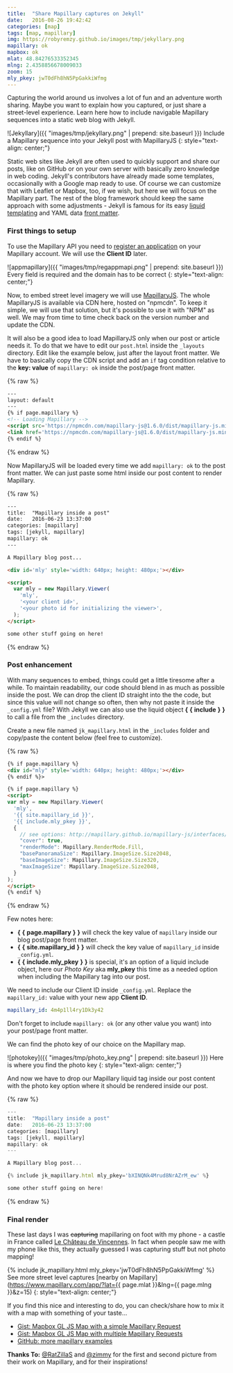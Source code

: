 ```yaml
---
title:  "Share Mapillary captures on Jekyll"
date:   2016-08-26 19:42:42
categories: [map]
tags: [map, mapillary]
img: https://robyremzy.github.io/images/tmp/jekyllary.png
mapillary: ok
mapbox: ok
mlat: 48.84276533352345
mlng: 2.4358856678009033
zoom: 15
mly_pkey: jwT0dFh8hN5PpGakkiWfmg
---
```


Capturing the world around us involves a lot of fun and an adventure worth sharing. Maybe you want to explain how you captured, or just share a street-level experience. Learn here how to include navigable Mapillary sequences into a static web blog with Jekyll.

![Jekyllary]({{ "images/tmp/jekyllary.png" | prepend: site.baseurl }})
Include a Mapillary sequence into your Jekyll post with MapillaryJS
{: style="text-align: center;"}

Static web sites like Jekyll are often used to quickly support and share our posts, like on GitHub or on your own server with basically zero knowledge in web coding. Jekyll's contributors have already made some templates, occasionally with a Google map ready to use. Of course we can customize that with Leaflet or Mapbox, too, if we wish, but here we will focus on the Mapillary part. The rest of the blog framework should keep the same approach with some adjustments - Jekyll is famous for its easy [liquid templating](https://shopify.github.io/liquid/) and YAML data [front matter](https://jekyllrb.com/docs/frontmatter/).

### First things to setup
To use the Mapillary API you need to [register an application](https://www.mapillary.com/app/settings/developers) on your Mapillary account. We will use the **Client ID** later.

![appmapillary]({{ "images/tmp/regappmapi.png" | prepend: site.baseurl }})
Every field is required and the domain has to be correct
{: style="text-align: center;"}

Now, to embed street level imagery we will use [MapillaryJS](https://github.com/mapillary/mapillary-js). The whole MapillaryJS is available via CDN here, hosted on "npmcdn". To keep it simple, we will use that solution, but it's possible to use it with "NPM" as well. We may from time to time check back on the version number and update the CDN.

It will also be a good idea to load MapillaryJS only when our post or article needs it. To do that we have to edit our `post.html` inside the `_layouts` directory. Edit like the example below, just after the layout front matter. We have to basically copy the CDN script and add an `if` tag condition relative to the **key: value** of `mapillary: ok` inside the post/page front matter.

{% raw %}
```html
---
layout: default
---
{% if page.mapillary %}
<!-- Loading Mapillary -->
<script src='https://npmcdn.com/mapillary-js@1.6.0/dist/mapillary-js.min.js'></script>
<link href='https://npmcdn.com/mapillary-js@1.6.0/dist/mapillary-js.min.css' rel='stylesheet' />
{% endif %}
```
{% endraw %}

Now MapillaryJS will be loaded every time we add `mapillary: ok` to the post front matter. We can just paste some html inside our post content to render Mapillary.

{% raw %}
```html
---
title:  "Mapillary inside a post"
date:   2016-06-23 13:37:00
categories: [mapillary]
tags: [jekyll, mapillary]
mapillary: ok
---

A Mapillary blog post...

<div id='mly' style='width: 640px; height: 480px;'></div>

<script>
  var mly = new Mapillary.Viewer(
    'mly',
    '<your client id>',
    '<your photo id for initializing the viewer>',
  );
</script>

some other stuff going on here!

```
{% endraw %}

### Post enhancement
With many sequences to embed, things could get a little tiresome after a while. To maintain readability, our code should blend in as much as possible inside the post. We can drop the client ID straight into the the code, but since this value will not change so often, then why not paste it inside the `_config.yml` file? With Jekyll we can also use the liquid object **\{** **\{** **include** **\}** **\}** to call a file from the `_includes` directory.

Create a new file named `jk_mapillary.html` in the `_includes` folder and copy/paste the content below (feel free to customize).

{% raw %}
```html
{% if page.mapillary %}
<div id="mly" style='width: 640px; height: 480px;'></div>
{% endif %}>

{% if page.mapillary %}
<script>
var mly = new Mapillary.Viewer(
  'mly',
  '{{ site.mapillary_id }}',
  '{{ include.mly_pkey }}',
  {
    // see options: http://mapillary.github.io/mapillary-js/interfaces/ivieweroptions.html
    "cover": true,
    "renderMode": Mapillary.RenderMode.Fill,
    "basePanoramaSize": Mapillary.ImageSize.Size2048,
    "baseImageSize": Mapillary.ImageSize.Size320,
    "maxImageSize": Mapillary.ImageSize.Size2048,
  }
);
</script>
{% endif %}
```
{% endraw %}

Few notes here:

- **\{** **\{** **page.mapillary** **\}** **\}** will check the key value of `mapillary` inside our blog post/page front matter.
- **\{** **\{** **site.mapillary_id** **\}** **\}** will check the key value of `mapillary_id` inside `_config.yml`.
- **\{** **\{** **include.mly_pkey** **\}** **\}** is special, it's an option of a liquid include object, here our *Photo Key* aka **mly_pkey** this time as a needed option when including the Mapillary tag into our post.

We need to include our Client ID inside `_config.yml`. Replace the `mapillary_id:` value with your new app **Client ID**.

```yml
mapillary_id: 4m4p1ll4ry1Dk3y42
```

Don't forget to include `mapillary: ok` (or any other value you want) into your post/page front matter.

We can find the photo key of our choice on the Mapillary map.

![photokey]({{ "images/tmp/photo_key.png" | prepend: site.baseurl }})
Here is where you find the photo key
{: style="text-align: center;"}

And now we have to drop our Mapillary liquid tag inside our post content with the photo key option where it should be rendered inside our post.

{% raw %}
```js
---
title:  "Mapillary inside a post"
date:   2016-06-23 13:37:00
categories: [mapillary]
tags: [jekyll, mapillary]
mapillary: ok
---

A Mapillary blog post...

{% include jk_mapillary.html mly_pkey='bXINQNk4Mrud8NrAZrM_ew' %}

some other stuff going on here!
```
{% endraw %}


### Final render
These last days I was <s>capturing</s> mapillaring on foot with my phone - a castle in France called [Le Château de Vincennes](https://en.wikipedia.org/wiki/Ch%C3%A2teau_de_Vincennes). In fact when people saw me with my phone like this, they actually guessed I was capturing stuff but not photo mapping!

{% include jk_mapillary.html mly_pkey='jwT0dFh8hN5PpGakkiWfmg' %}
See more street level captures [nearby on Mapillary](https://www.mapillary.com/app/?lat={{ page.mlat }}&lng={{ page.mlng }}&z=15)
{: style="text-align: center;"}

If you find this nice and interesting to do, you can check/share how to mix it with a map with something of your taste...

- [Gist: Mapbox GL JS Map with a simple Mapillary Request](http://bl.ocks.org/RobyRemzy/raw/d1480060fd9492796b8529b357cb2426/)
- [Gist: Mapbox GL JS Map with multiple Mapillary Requests](http://bl.ocks.org/RobyRemzy/raw/db28eb9d95aef969946b07d5200713e3/)
- [GitHub: more mapillary examples](https://github.com/mapillary/mapillary-js-examples)

**Thanks To:** [@RatZillaS](https://twitter.com/RatZillaS) and [@zimmy](https://twitter.com/JLZIMMERMANN) for the first and second picture from their work on Mapillary, and for their inspirations!
